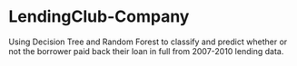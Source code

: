 # LendingClub-Company
Using Decision Tree and Random Forest to classify and predict whether or not the borrower paid back their loan in full from 2007-2010 lending data.
